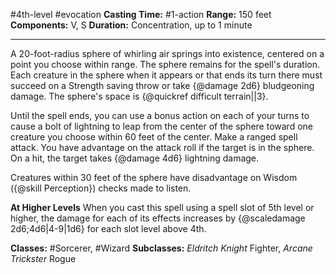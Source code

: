 #4th-level #evocation
**Casting Time:** #1-action
**Range:** 150 feet
**Components:** V, S
**Duration:** Concentration, up to 1 minute

---

A 20-foot-radius sphere of whirling air springs into existence, centered on a point you choose within range. The sphere remains for the spell's duration. Each creature in the sphere when it appears or that ends its turn there must succeed on a Strength saving throw or take {@damage 2d6} bludgeoning damage. The sphere's space is {@quickref difficult terrain||3}.

Until the spell ends, you can use a bonus action on each of your turns to cause a bolt of lightning to leap from the center of the sphere toward one creature you choose within 60 feet of the center. Make a ranged spell attack. You have advantage on the attack roll if the target is in the sphere. On a hit, the target takes {@damage 4d6} lightning damage.

Creatures within 30 feet of the sphere have disadvantage on Wisdom ({@skill Perception}) checks made to listen.

**At Higher Levels**
When you cast this spell using a spell slot of 5th level or higher, the damage for each of its effects increases by {@scaledamage 2d6;4d6|4-9|1d6} for each slot level above 4th.

**Classes:** #Sorcerer, #Wizard
**Subclasses:** *Eldritch Knight* Fighter, *Arcane Trickster* Rogue
